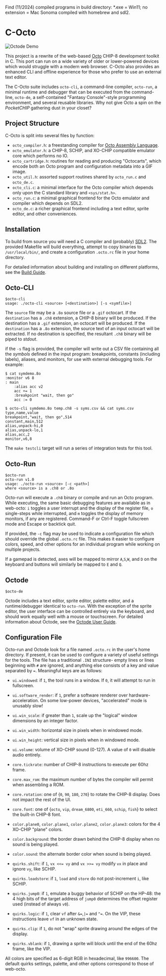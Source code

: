 Find (11/2024) compiled programs in build directory: *.exe = Win11; no extension = Mac Sonoma compiled with homebrew and sdl2.


C-Octo
======
![Octode Demo](docs/images/octode_demo.gif)

This project is a rewrite of the web-based [Octo](https://github.com/JohnEarnest/Octo) CHIP-8 development toolkit in C. This port can run on a wide variety of older or lower-powered devices which would struggle with a modern web browser. C-Octo also provides an enhanced CLI and offline experience for those who prefer to use an external text editor.

The C-Octo suite includes `octo-cli`, a command-line compiler, `octo-run`, a minimal runtime and debugger that can be executed from the command-line, `octo-de`, a self-contained "Fantasy Console"-style programming environment, and several reusable libraries. Why not give Octo a spin on the _PocketCHIP_ gathering dust in your closet?

Project Structure
-----------------
C-Octo is split into several files by function:

- `octo_compiler.h`: a freestanding compiler for [Octo Assembly Language](https://github.com/JohnEarnest/Octo/blob/gh-pages/docs/Manual.md).
- `octo_emulator.h`: a CHIP-8, SCHIP, and XO-CHIP compatible emulator core which performs no IO.
- `octo_cartridge.h`: routines for reading and producing "Octocarts", which encode both an Octo program and configuration metadata into a GIF image.
- `octo_util.h`: assorted support routines shared by `octo_run.c` and `octo_de.c`.
- `octo_cli.c`: a minimal interface for the Octo compiler which depends only upon the C standard library and `<sys/stat.h>`.
- `octo_run.c`: a minimal graphical frontend for the Octo emulator and compiler which depends on SDL2.
- `octo_de.c`: a richer graphical frontend including a text editor, sprite editor, and other conveniences.

Installation
------------
To build from source you will need a C compiler and (probably) [SDL2](https://www.libsdl.org/index.php). The provided Makefile will build everything, attempt to copy binaries to `/usr/local/bin/`, and create a configuration `.octo.rc` file in your home directory.

For detailed information about building and installing on different platforms, see the [Build Guide](docs/BuildGuide.md).

Octo-CLI
--------
```
$octo-cli
usage: ./octo-cli <source> [<destination>] [-s <symfile>]
```
The `source` file may be a `.8o` source file or a `.gif` octocart. If the `destination` has a `.ch8` extension, a CHIP-8 binary will be produced. If the destination has a `.gif` extension, an octocart will be produced. If the `destination` has a `.8o` extension, the source text of an input octocart will be extracted. If no destination is specified, the resultant `.ch8` binary will be piped to _stdout_.

if the `-s` flag is provided, the compiler will write out a CSV file containing all the _symbols_ defined in the input program: breakpoints, constants (including labels), aliases, and monitors, for use with external debugging tools. For example:

```
$ cat symdemo.8o
:monitor v6 8
: main
	:alias acc v2
	acc += 1
	:breakpoint "wait, then go"
	acc := 0

$ octo-cli symdemo.8o temp.ch8 -s syms.csv && cat syms.csv
type,name,value
breakpoint,"wait, then go",514
constant,main,512
alias,unpack-hi,0
alias,unpack-lo,1
alias,acc,2
monitor,v6,8
```

The `make testcli` target will run a series of integration tests for this tool.

Octo-Run
--------
```
$octo-run
octo-run v1.0
usage: ./octo-run <source> [-c <path>]
where <source> is a .ch8 or .8o
```
Octo-run will execute a `.ch8` binary or compile and run an Octo program. While executing, the same basic debugging features are available as in web-octo: `i` toggles a user interrupt and the display of the register file, `o` single-steps while interrupted, and `m` toggles the display of memory monitors, if any are registered. Command-F or Ctrl-F toggle fullscreen mode and Escape or backtick quit.

If provided, the `-c` flag may be used to indicate a configuration file which should override the global `.octo.rc` file. This makes it easier to configure colors, speed, and other options for an individual program while working on multiple projects.

If a gamepad is detected, axes will be mapped to mirror `A`,`S`,`W`, and `D` on the keyboard and buttons will similarly be mapped to `E` and `Q`.

Octode
------
```
$octo-de
```
Octode includes a text editor, sprite editor, palette editor, and a runtime/debugger identical to `octo-run`. With the exception of the sprite editor, the user interface can be controlled entirely via the keyboard, and should work equally well with a mouse or touchscreen. For detailed information about Octode, see the [Octode User Guide](docs/OctodeUserGuide.md).

Configuration File
------------------
Octo-run and Octode look for a file named `.octo.rc` in the user's home directory. If present, it can be used to configure a variety of useful settings for the tools. The file has a traditional `.INI` structure- empty lines or lines beginning with `#` are ignored, and anything else consists of a key and value separated by `=`. Meaningful keys are as follows:

- `ui.windowed`: if `1`, the tool runs in a window. If `0`, it will attempt to run in fullscreen.
- `ui.software_render`: if `1`, prefer a software renderer over hardware-acceleration. On some low-power devices, "accelerated" mode is unusably slow!
- `ui.win_scale`: if greater than `1`, scale up the "logical" window dimensions by an integer factor.
- `ui.win_width`: horizontal size in pixels when in windowed mode.
- `ui.win_height`: vertical size in pixels when in windowed mode.
- `ui.volume`: volume of XO-CHIP sound (0-127). A value of `0` will disable audio entirely.

- `core.tickrate`: number of CHIP-8 instructions to execute per 60hz frame.
- `core.max_rom`: the maximum number of bytes the compiler will permit when assembling a ROM.
- `core.rotation`: one of {`0`, `90`, `180`, `270`} to rotate the CHIP-8 display. Does not impact the rest of the UI.
- `core.font`: one of {`octo`, `vip`, `dream_6800`, `eti_660`, `schip`, `fish`} to select the built-in CHIP-8 font.

- `color.plane0`, `color.plane1`, `color.plane2`, `color.plane3`: colors for the 4 XO-CHIP "plane" colors.
- `color.background`: the border drawn behind the CHIP-8 display when no sound is being played.
- `color.sound`: the alternate border color when sound is being played.

- `quirks.shift`: if `1`, `vx <<= vy` and `vx >>= vy` modify `vx` in place and ignore `vy`, like SCHIP.
- `quirks.loadstore`: if `1`, `load` and `store` do not post-increment `i`, like SCHIP.
- `quirks.jump0`: if `1`, emulate a buggy behavior of SCHIP on the HP-48: the 4 high bits of the target address of `jump0` determines the offset register used (instead of always `v0`).
- `quirks.logic`: if `1`, clear `vf` after `&=`,`|=` and `^=`. On the VIP, these instructions leave `vf` in an unknown state.
- `quirks.clip`: if `1`, do not "wrap" sprite drawing around the edges of the display.
- `quirks.vblank`: if `1`, drawing a sprite will block until the end of the 60hz frame, like the VIP.

All colors are specified as 6-digit RGB in hexadecimal, like `996600`. The default quirks settings, palette, and other options correspond to those of web-octo.

